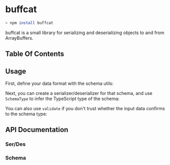 # buffcat

```sh
> npm install buffcat
```

buffcat is a small library for serializing and deserializing objects to and from ArrayBuffers.

## Table Of Contents

<TOC />

## Usage

First, define your data format with the schema utils:

<Snippet source="./snippets.ts" select="schema" />

Next, you can create a serializer/deserializer for that schema, and use `SchemaType` to infer the TypeScript type of the schema:

<Snippet source="./snippets.ts" select="serdes" />

You can also use `validate` if you don't trust whether the input data confirms to the schema type:

<Snippet source="./snippets.ts" select="validate" />

## API Documentation

### Ser/Des

<RenderType type="import('buffcat').serDes" />

### Schema

<RenderType type="import('buffcat').boolean" />

<RenderType type="import('buffcat').string" />

<RenderType type="import('buffcat').number" />

<RenderType type="import('buffcat').int8" />

<RenderType type="import('buffcat').uint8" />

<RenderType type="import('buffcat').int16" />

<RenderType type="import('buffcat').uint16" />

<RenderType type="import('buffcat').int32" />

<RenderType type="import('buffcat').uint32" />

<RenderType type="import('buffcat').float32" />

<RenderType type="import('buffcat').float64" />

<RenderType type="import('buffcat').any" />

<RenderType type="import('buffcat').list" />

<RenderType type="import('buffcat').object" />

<RenderType type="import('buffcat').record" />
